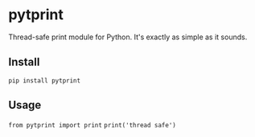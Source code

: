 # pytprint

Thread-safe print module for Python. It's exactly as simple as it sounds.

## Install

`pip install pytprint`

## Usage

`from pytprint import print`
`print('thread safe')`
